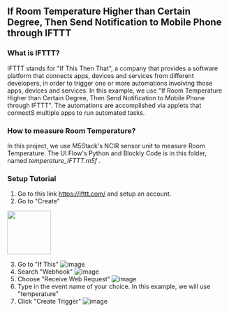 ## If Room Temperature Higher than Certain Degree, Then Send Notification to Mobile Phone through IFTTT

### What is IFTTT?
IFTTT stands for "If This Then That", a company that provides a software platform that connects apps, devices and services from different developers, in order to trigger one or more automations involving those apps, devices and services. In this example, we use "If Room Temperature Higher than Certain Degree, Then Send Notification to Mobile Phone through IFTTT". The automations are accomplished via applets that connectS multiple apps to run automated tasks.

### How to measure Room Temperature?
In this project, we use M5Stack's NCIR sensor unit to measure Room Temperature. The UI Flow's Python and Blockly Code is in this folder, named _temperature_IFTTT.m5f_ .

### Setup Tutorial
1) Go to this link <https://ifttt.com/> and setup an account.
2) Go to "Create"
  <img src="https://user-images.githubusercontent.com/56757186/109113658-8b7d7280-7777-11eb-980f-6863fb197c62.jpg" width="100" height="100">
  <!-- ![IFTTT_create](https://user-images.githubusercontent.com/56757186/109113658-8b7d7280-7777-11eb-980f-6863fb197c62.jpg) -->
  
3) Go to "If This"
  ![image](https://user-images.githubusercontent.com/56757186/109114059-1b232100-7778-11eb-831a-cc96dd7022d3.png)
4) Search "Webhook"
  ![image](https://user-images.githubusercontent.com/56757186/109114504-b87e5500-7778-11eb-9bc0-80bedbf05fdf.png)
5) Choose "Receive Web Request"
  ![image](https://user-images.githubusercontent.com/56757186/109114728-ff6c4a80-7778-11eb-8e64-f2a19dce0c4e.png)
6) Type in the event name of your choice. In this example, we will use "temperature"
7) Click "Create Trigger"
  ![image](https://user-images.githubusercontent.com/56757186/109114847-2aef3500-7779-11eb-9ae0-33edf43c8d93.png)
